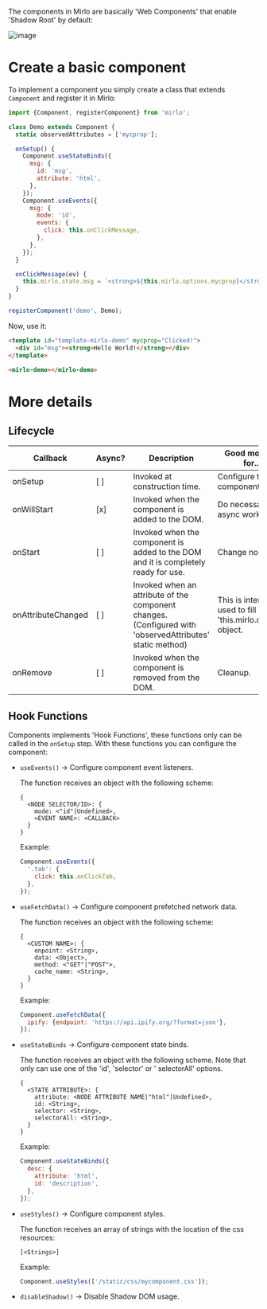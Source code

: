 The components in Mirlo are basically 'Web Components' that enable 'Shadow Root' by default:

![image](https://developer.mozilla.org/es/docs/Web/API/Web_components/Using_shadow_DOM/shadowdom.svg)

# Create a basic component

To implement a component you simply create a class that extends `Component` and register it in Mirlo:

```javascript
import {Component, registerComponent} from 'mirlo';

class Demo extends Component {
  static observedAttributes = ['mycprop'];

  onSetup() {
    Component.useStateBinds({
      msg: {
        id: 'msg',
        attribute: 'html',
      },
    });
    Component.useEvents({
      msg: {
        mode: 'id',
        events: {
          click: this.onClickMessage,
        },
      },
    });
  }

  onClickMessage(ev) {
    this.mirlo.state.msg = `<strong>${this.mirlo.options.mycprop}</strong>`;
  }
}

registerComponent('demo', Demo);
```

Now, use it:

```html
<template id="template-mirlo-demo" mycprop="Clicked!">
  <div id="msg"><strong>Hello World!</strong></div>
</template>

<mirlo-demo></mirlo-demo>
```

# More details

## Lifecycle

| Callback           | Async? | Description                                                                                              | Good moment for...                                           |
| ------------------ | ------ | -------------------------------------------------------------------------------------------------------- | ------------------------------------------------------------ |
| onSetup            | [ ]    | Invoked at construction time.                                                                            | Configure the component.                                     |
| onWillStart        | [x]    | Invoked when the component is added to the DOM.                                                          | Do necessary async work.                                     |
| onStart            | [ ]    | Invoked when the component is added to the DOM and it is completely ready for use.                       | Change node.                                                 |
| onAttributeChanged | [ ]    | Invoked when an attribute of the component changes. (Configured with 'observedAttributes' static method) | This is internally used to fill 'this.mirlo.options' object. |
| onRemove           | [ ]    | Invoked when the component is removed from the DOM.                                                      | Cleanup.                                                     |

## Hook Functions

Components implements 'Hook Functions', these functions only can be called in the `onSetup` step. With these functions
you can configure the component:

- `useEvents()` -> Configure component event listeners.

  The function receives an object with the following scheme:

  ```
  {
    <NODE SELECTOR/ID>: {
      mode: <"id"|Undefined>,
      <EVENT NAME>: <CALLBACK>
    }
  }
  ```

  Example:

  ```javascript
  Component.useEvents({
    '.tab': {
      click: this.onClickTab,
    },
  });
  ```

- `useFetchData()` -> Configure component prefetched network data.

  The function receives an object with the following scheme:

  ```
  {
    <CUSTOM NAME>: {
      enpoint: <String>,
      data: <Object>,
      method: <"GET"|"POST">,
      cache_name: <String>,
    }
  }
  ```

  Example:

  ```javascript
  Component.useFetchData({
    ipify: {endpoint: 'https://api.ipify.org/?format=json'},
  });
  ```

- `useStateBinds` -> Configure component state binds.

  The function receives an object with the following scheme. Note that only can use one of the 'id', 'selector' or '
  selectorAll' options.

  ```
  {
    <STATE ATTRIBUTE>: {
      attribute: <NODE ATTRIBUTE NAME|"html"|Undefined>,
      id: <String>,
      selector: <String>,
      selectorAll: <String>,
    }
  }
  ```

  Example:

  ```javascript
  Component.useStateBinds({
    desc: {
      attribute: 'html',
      id: 'description',
    },
  });
  ```

- `useStyles()` -> Configure component styles.

  The function receives an array of strings with the location of the css resources:

  ```
  [<Strings>]
  ```

  Example:

  ```javascript
  Component.useStyles(['/static/css/mycomponent.css']);
  ```

- `disableShadow()` -> Disable Shadow DOM usage.
